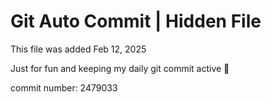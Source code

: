 # Git Auto Commit | Hidden File

This file was added Feb 12, 2025

Just for fun and keeping my daily git commit active 🤪

commit number: 2479033
